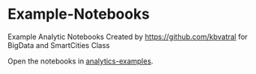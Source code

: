 # Example-Notebooks
Example Analytic Notebooks Created by https://github.com/kbvatral for BigData and SmartCities Class

Open the notebooks in [analytics-examples](analytics-examples).
